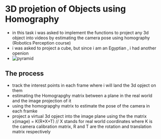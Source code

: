 # 3D projetion of Objects using Homography
- in this task i was asked to implement the functions to project any 3d object into videos by estimating the camera pose using homography (Robotics Perception course)
- i was asked to project a cube, but since i am an  Egyptian , i had another openion
- ![pyramid](https://media.giphy.com/media/Mcy49tq2z495a7kt9A/giphy.gif)

## The process
- track the interest points in each frame where i will land the 3d opject on them
- estimating the Homograpghy matrix between a plane in the real world and the image projection of it
- using the homograpghy matrix to estimate the pose of the camera in each framke
- project a virtual 3d opject into the image plane using the the matrix x(image) = K(R*X+T)  // X stands for real world coordinates where K is the camera calibration matrix, R and T are the rotation and translation matrix respectively
